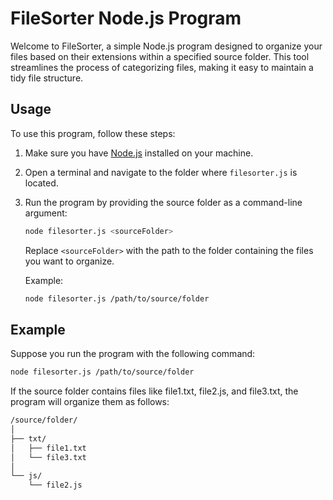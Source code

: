 # FileSorter Node.js Program

Welcome to FileSorter, a simple Node.js program designed to organize your files based on their extensions within a specified source folder. This tool streamlines the process of categorizing files, making it easy to maintain a tidy file structure.

## Usage

To use this program, follow these steps:

1. Make sure you have [Node.js](https://nodejs.org/) installed on your machine.

2. Open a terminal and navigate to the folder where `filesorter.js` is located.

3. Run the program by providing the source folder as a command-line argument:

   ```bash
   node filesorter.js <sourceFolder>
   ```

   Replace `<sourceFolder>` with the path to the folder containing the files you want to organize.

   Example:

   ```bash
   node filesorter.js /path/to/source/folder
   ```

## Example

Suppose you run the program with the following command:

```bash
node filesorter.js /path/to/source/folder
```

If the source folder contains files like file1.txt, file2.js, and file3.txt, the program will organize them as follows:

```bash
/source/folder/
│
├── txt/
│   ├── file1.txt
│   └── file3.txt
│
└── js/
    └── file2.js
```
